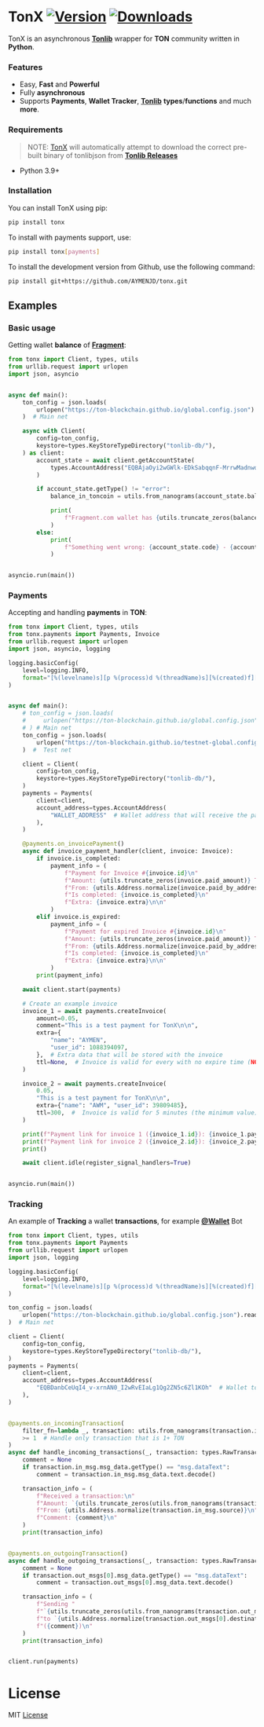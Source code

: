 # TonX [![Version](https://img.shields.io/pypi/v/TonX?style=flat&logo=pypi)](https://pypi.org/project/TonX) [![Downloads](https://static.pepy.tech/personalized-badge/TonX?period=month&units=none&left_color=grey&right_color=brightgreen&left_text=Downloads)](https://pepy.tech/project/tonx)

TonX is an asynchronous [**Tonlib**](https://github.com/ton-blockchain/ton) wrapper for **TON** community written in **Python**.

### Features
- Easy, **Fast** and **Powerful**
- Fully **asynchronous**
- Supports **Payments**, **Wallet Tracker**, [**Tonlib**](https://github.com/ton-blockchain/ton) **types**/**functions** and much **more**.


### Requirements
> NOTE: [TonX](https://github.com/AYMENJD/tonx) will automatically attempt to download the correct pre-built binary of tonlibjson from  [**Tonlib Releases**](https://github.com/ton-blockchain/ton/releases)

- Python 3.9+

### Installation
You can install TonX using pip:

```bash
pip install tonx
```

To install with payments support, use:

```bash
pip install tonx[payments]
```

To install the development version from Github, use the following command:

```bash
pip install git+https://github.com/AYMENJD/tonx.git
```

## Examples

### Basic usage
Getting wallet **balance** of [**Fragment**](https://fragment.com):

```python
from tonx import Client, types, utils
from urllib.request import urlopen
import json, asyncio


async def main():
    ton_config = json.loads(
        urlopen("https://ton-blockchain.github.io/global.config.json").read()
    )  # Main net

    async with Client(
        config=ton_config,
        keystore=types.KeyStoreTypeDirectory("tonlib-db/"),
    ) as client:
        account_state = await client.getAccountState(
            types.AccountAddress("EQBAjaOyi2wGWlk-EDkSabqqnF-MrrwMadnwqrurKpkla9nE")
        )

        if account_state.getType() != "error":
            balance_in_toncoin = utils.from_nanograms(account_state.balance)

            print(
                f"Fragment.com wallet has {utils.truncate_zeros(balance_in_toncoin)} TON"
            )
        else:
            print(
                f"Something went wrong: {account_state.code} - {account_state.message}"
            )


asyncio.run(main())
```

### Payments
Accepting and handling **payments** in **TON**:

```python
from tonx import Client, types, utils
from tonx.payments import Payments, Invoice
from urllib.request import urlopen
import json, asyncio, logging

logging.basicConfig(
    level=logging.INFO,
    format="[%(levelname)s][p %(process)d %(threadName)s][%(created)f][%(filename)s:%(lineno)d][%(funcName)s]  %(message)s",
)


async def main():
    # ton_config = json.loads(
    #     urlopen("https://ton-blockchain.github.io/global.config.json").read()
    # ) # Main net
    ton_config = json.loads(
        urlopen("https://ton-blockchain.github.io/testnet-global.config.json").read()
    )  #  Test net

    client = Client(
        config=ton_config,
        keystore=types.KeyStoreTypeDirectory("tonlib-db/"),
    )
    payments = Payments(
        client=client,
        account_address=types.AccountAddress(
            "WALLET_ADDRESS"  # Wallet address that will receive the payments
        ),
    )

    @payments.on_invoicePayment()
    async def invoice_payment_handler(client, invoice: Invoice):
        if invoice.is_completed:
            payment_info = (
                f"Payment for Invoice #{invoice.id}\n"
                f"Amount: {utils.truncate_zeros(invoice.paid_amount)} TON\n"
                f"From: {utils.Address.normalize(invoice.paid_by_address)}\n"
                f"Is completed: {invoice.is_completed}\n"
                f"Extra: {invoice.extra}\n\n"
            )
        elif invoice.is_expired:
            payment_info = (
                f"Payment for expired Invoice #{invoice.id}\n"
                f"Amount: {utils.truncate_zeros(invoice.paid_amount)} TON\n"
                f"From: {utils.Address.normalize(invoice.paid_by_address)}\n"
                f"Is completed: {invoice.is_completed}\n"
                f"Extra: {invoice.extra}\n\n"
            )
        print(payment_info)

    await client.start(payments)

    # Create an example invoice
    invoice_1 = await payments.createInvoice(
        amount=0.05,
        comment="This is a test payment for TonX\n\n",
        extra={
            "name": "AYMEN",
            "user_id": 1088394097,
        },  # Extra data that will be stored with the invoice
        ttl=None,  # Invoice is valid for every with no expire time (NOTE: the default value for ttl is 3600 seconds a.k.a 1 hour)
    )

    invoice_2 = await payments.createInvoice(
        0.05,
        "This is a test payment for TonX\n\n",
        extra={"name": "AWM", "user_id": 39809485},
        ttl=300,  #  Invoice is valid for 5 minutes (the minimum value)
    )

    print(f"Payment link for invoice 1 ({invoice_1.id}): {invoice_1.payment_link}")
    print(f"Payment link for invoice 2 ({invoice_2.id}): {invoice_2.payment_link}")
    print()

    await client.idle(register_signal_handlers=True)


asyncio.run(main())
```

### Tracking
An example of **Tracking** a wallet **transactions**, for example [**@Wallet**](https://t.me/Wallet) Bot

```python
from tonx import Client, types, utils
from tonx.payments import Payments
from urllib.request import urlopen
import json, logging

logging.basicConfig(
    level=logging.INFO,
    format="[%(levelname)s][p %(process)d %(threadName)s][%(created)f][%(filename)s:%(lineno)d][%(funcName)s]  %(message)s",
)

ton_config = json.loads(
    urlopen("https://ton-blockchain.github.io/global.config.json").read()
)  # Main net

client = Client(
    config=ton_config,
    keystore=types.KeyStoreTypeDirectory("tonlib-db/"),
)
payments = Payments(
    client=client,
    account_address=types.AccountAddress(
        "EQBDanbCeUqI4_v-xrnAN0_I2wRvEIaLg1Qg2ZN5c6Zl1KOh"  # Wallet to watch transactions, for example t.me/Wallet address
    ),
)


@payments.on_incomingTransaction(
    filter_fn=lambda _, transaction: utils.from_nanograms(transaction.in_msg.value)
    >= 1  # Handle only transaction that is 1+ TON
)
async def handle_incoming_transactions(_, transaction: types.RawTransaction):
    comment = None
    if transaction.in_msg.msg_data.getType() == "msg.dataText":
        comment = transaction.in_msg.msg_data.text.decode()

    transaction_info = (
        f"Received a transaction:\n"
        f"Amount: `{utils.truncate_zeros(utils.from_nanograms(transaction.in_msg.value))} TON`\n"
        f"From: {utils.Address.normalize(transaction.in_msg.source)}\n"
        f"Comment: {comment}\n"
    )
    print(transaction_info)


@payments.on_outgoingTransaction()
async def handle_outgoing_transactions(_, transaction: types.RawTransaction):
    comment = None
    if transaction.out_msgs[0].msg_data.getType() == "msg.dataText":
        comment = transaction.out_msgs[0].msg_data.text.decode()

    transaction_info = (
        f"Sending "
        f"`{utils.truncate_zeros(utils.from_nanograms(transaction.out_msgs[0].value))} TON` "
        f"to `{utils.Address.normalize(transaction.out_msgs[0].destination)}` "
        f"({comment})\n"
    )
    print(transaction_info)


client.run(payments)
```
# License

MIT [License](https://github.com/AYMENJD/tonx/blob/main/LICENSE)
